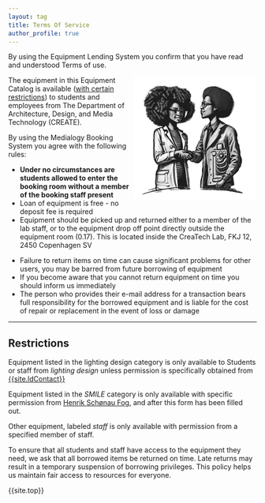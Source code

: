 ```yaml
---
layout: tag
title: Terms Of Service
author_profile: true
---
```

<a href = "#top"></a>
By using the Equipment Lending System you confirm that you have read and understood Terms of use. 

<img align="right" src="/assets/images/terms.png">

The equipment in this Equipment Catalog is available ([with certain restrictions](#restrictions)) to students and employees from The Department of Architecture, Design, and Media Technology (CREATE).

By using the Medialogy Booking System you agree with the following rules:

- **Under no circumstances are students allowed to enter the booking room without a member of the booking staff present**
- Loan of equipment is free - no deposit fee is required
- Equipment should be picked up and returned either to a member of the lab staff, or to the equipment drop off point directly outside the equipment room (0.17). This is located inside the CreaTech Lab, FKJ 12, 2450 Copenhagen SV
<!-- - Equipment can be picked up and returned only during open hours -->
- Failure to return items on time can cause significant problems for other users, you may be barred from future borrowing of equipment
- If you become aware that you cannot return equipment on time you should inform us immediately
- The person who provides their e-mail address for a transaction bears full responsibility for the borrowed equipment and is liable for the cost of repair or replacement in the event of loss or damage

______

<a href="#restrictions"></a>
## Restrictions


Equipment listed in the lighting design category is only available to Students or staff from *lighting design* unless permission is specifically obtained from <a href="mailto:ldMail" subject = "Lighting Equipment"> {{site.ldContact}}</a>

Equipment listed in the *SMILE* category is only available with specific permission from <a href = "mailto:hsf@create.aau.dk" subject = "SMILE Equipment">Henrik Schønau Fog</a>, and after this form has been filled out.

Other equipment, labeled *staff* is only available with permission from a specified member of staff.

To ensure that all students and staff have access to the equipment they need, we ask that all borrowed items be returned on time. Late returns may result in a temporary suspension of borrowing privileges. This policy helps us maintain fair access to resources for everyone.


{{site.top}}